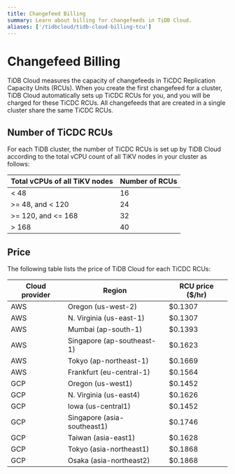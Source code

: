 ```yaml
---
title: Changefeed Billing
summary: Learn about billing for changefeeds in TiDB Cloud.
aliases: ['/tidbcloud/tidb-cloud-billing-tcu']
---
```


# Changefeed Billing

TiDB Cloud measures the capacity of changefeeds in TiCDC Replication Capacity Units (RCUs). When you create the first changefeed for a cluster, TiDB Cloud automatically sets up TiCDC RCUs for you, and you will be charged for these TiCDC RCUs. All changefeeds that are created in a single cluster share the same TiCDC RCUs.

## Number of TiCDC RCUs

For each TiDB cluster, the number of TiCDC RCUs is set up by TiDB Cloud according to the total vCPU count of all TiKV nodes in your cluster as follows:

| Total vCPUs of all TiKV nodes | Number of RCUs |
|------------------------------|----------------|
| < 48                         | 16             |
| >= 48, and < 120             | 24             |
| >= 120, and <= 168           | 32             |
| > 168                        | 40             |

## Price

The following table lists the price of TiDB Cloud for each TiCDC RCUs:

| Cloud provider | Region                      | RCU price ($/hr) |
|----------------|-----------------------------|------------------|
| AWS            | Oregon (us-west-2)          |          $0.1307 |
| AWS            | N. Virginia (us-east-1)     |          $0.1307 |
| AWS            | Mumbai (ap-south-1)         |          $0.1393 |
| AWS            | Singapore (ap-southeast-1)  |          $0.1623 |
| AWS            | Tokyo (ap-northeast-1)      |          $0.1669 |
| AWS            | Frankfurt (eu-central-1)    |          $0.1564 |
| GCP            | Oregon (us-west1)           |          $0.1452 |
| GCP            | N. Virginia (us-east4)      |          $0.1626 |
| GCP            | Iowa (us-central1)          |          $0.1452 |
| GCP            | Singapore (asia-southeast1) |          $0.1746 |
| GCP            | Taiwan (asia-east1)         |          $0.1628 |
| GCP            | Tokyo (asia-northeast1)     |          $0.1868 |
| GCP            | Osaka (asia-northeast2)     |          $0.1868 |
